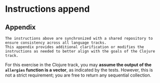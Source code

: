 # Instructions append

## Appendix

~~~~exercism/note
The instructions above are synchronized with a shared repository to ensure consistency across all language tracks.
This appendix provides additional clarification or modifies the instructions as needed to better align with the goals of the Clojure track.
~~~~

For this exercise in the Clojure track, you may **assume the output of the `allergies` function is a vector**, as indicated by the tests.
However, this is not a strict requirement; you are free to return any sequential collection.
